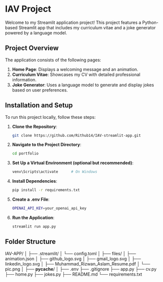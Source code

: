 # IAV Project

Welcome to my Streamlit application project! This project features a Python-based Streamlit app that includes my curriculum vitae and a joke generator powered by a language model.

## Project Overview

The application consists of the following pages:

1. **Home Page**: Displays a welcoming message and an animation.
2. **Curriculum Vitae**: Showcases my CV with detailed professional information.
3. **Joke Generator**: Uses a language model to generate and display jokes based on user preferences.

## Installation and Setup

To run this project locally, follow these steps:

1. **Clone the Repository**:
   ```bash
   git clone https://github.com/Rithub14/IAV-streamlit-app.git

2. **Navigate to the Project Directory**:
    ```bash
    cd portfolio

3. **Set Up a Virtual Environment (optional but recommended)**:
    ```bash
    venv\Scripts\activate      # On Windows

4. **Install Dependencies**:
    ```bash
    pip install -r requirements.txt

5. **Create a .env File**:
    ```bash
    OPENAI_API_KEY=your_openai_api_key

6. **Run the Application**:
    ```bash
    streamlit run app.py

## Folder Structure

IAV-APP/
│
├── .streamlit/
│   └── config.toml
│
├── files/
│   ├── animation.json
│   ├── github_logo.svg
│   ├── gmail_logo.svg
│   ├── linkedin_logo.svg
│   ├── Muhammad_Rizwan_Aslam_Resume.pdf
│   └── pic.png
│
├── __pycache__/
│
├── .env
├── .gitignore
├── app.py
├── cv.py
├── home.py
├── jokes.py
├── README.md
└── requirements.txt